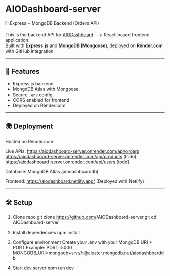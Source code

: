 # AIODashboard-server

🗄️ Express + MongoDB Backend (Orders API)

This is the backend API for [AIODashboard](https://aiodashboard.netlify.app/) — a React-based frontend application.  
Built with **Express.js** and **MongoDB (Mongoose)**, deployed on **Render.com** with GitHub integration.

---

## 🚀 Features

- Express.js backend
- MongoDB Atlas with Mongoose
- Secure `.env` config
- CORS enabled for frontend
- Deployed on Render.com

---

## 🌍 Deployment

Hosted on Render.com

Live APIs:
https://aiodashboard-server.onrender.com/api/orders
https://aiodashboard-server.onrender.com/api/products (todo)
https://aiodashboard-server.onrender.com/api/users (todo)

Database: MongoDB Atlas (aiodashboarddb)

Frontend: https://aiodashboard.netlify.app/ (Deployed with Netlify)

---

## 🛠️ Setup

1. Clone repo
   git clone https://github.com/<your-username>/AIODashboard-server.git
   cd AIODashboard-server

2. Install dependencies
   npm install

3. Configure environment
   Create your .env with your MongoDB URI + PORT
   Example:
   PORT=5000
   MONGODB_URI=mongodb+srv://<user>:<pass>@cluster.mongodb.net/aiodashboarddb

4. Start dev server
   npm run dev
